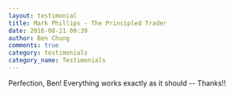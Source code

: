 ```yaml
---
layout: testimonial
title: Mark Phillips - The Principled Trader
date: 2016-08-21 00:39
author: Ben Chung
comments: true
category: testimonials
category_name: Testimonials
---
```

Perfection, Ben! Everything works exactly as it should -- Thanks!!
